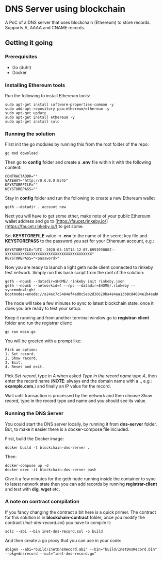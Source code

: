 
# DNS Server using blockchain

A PoC of a DNS server that uses blockchain (Ethereum) to store records.
Supports A, AAAA and CNAME records.

## Getting it going

### Prerequisites
- Go (duh!)
- Docker

### Installing Ethereum tools

Run the following to install Ethereum tools:
```
sudo apt-get install software-properties-common -y 
sudo add-apt-repository ppa:ethereum/ethereum -y
sudo apt-get update
sudo apt-get install ethereum -y
sudo apt-get install solc
```

### Running the solution

First init the go modules by running this from the root folder of the repo:
```
go mod download
```

Then go to __config__ folder and create a __.env__ file within it with the following content:
```
CONTRACTADDR=""
GATEWAY="http://0.0.0.0:8545"
KEYSTOREFILE=""
KEYSTOREPASS=""
```

Stay in __config__ folder and run the following to create a new Ethereum wallet
```
geth --datadir . account new
``` 

Next you will have to get some ether, make note of your public Ethereum wallet address and go to [https://faucet.rinkeby.io/](https://faucet.rinkeby.io/) to get some.

Set __KEYSTOREFILE__ value in __.env__ to the name of the secret key file and __KEYSTOREPASS__ to the password you set for your Ethereum account, e.g.:
```
KEYSTOREFILE="UTC--2020-03-15T14-12-07.699399000Z--XXXXXXXXXXXXXXXXXXXXXXXXXXXXXXXXXXXXXXXX"
KEYSTOREPASS="<password>"
```

Now you are ready to launch a light geth node client connected to rinkeby test network. Simply run this bash script from the root of the solution:
```
geth --nousb --datadir=$HOME/.rinkeby init rinkeby.json
geth --nousb --networkid=4 --rpc --datadir=$HOME/.rinkeby --syncmode=light --bootnodes=enode://a24ac7c5484ef4ed0c5eb2d36620ba4e4aa13b8c84684e1b4aab0cebea2ae45cb4d375b77eab56516d34bfbd3c1a833fc51296ff084b770b94fb9028c4d25ccf@52.169.42.101:30303
```

The node will take a few minutes to sync to latest blockchain state, once it does you are ready to test your setup.

Keep it running and from another terminal window go to __registrar-client__ folder and run the registrar client:
```
go run main.go
```

You will be greeted with a prompt like:
```
Pick an option:
1. Set record.
2. Show record.
3. Exit.
4. Reset and exit.
```

Pick _Set record_, type in _A_ when asked _Type in the record name_ type _A_, then enter the record name (__NOTE__: always end the domain name with a __.__, e.g.: __example.com.__) and finally an IP value for the record.

Wait until transaction is processed by the network and then choose _Show record_, type in the record type and name and you should see its value.

### Running the DNS Server

You could start the DNS server locally, by running it from __dns-server__ folder. But, to make it easier there is a docker-compose file included.

First, build the Docker image:
```
docker build -t blockchain-dns-server .
```

Then:
```
docker-compose up -d
docker exec -it blockchain-dns-server bash
```

Give it a few minutes for the geth node running inside the container to sync to latest network state then you can add records by running __registrar-client__ and test with __dig__, __wget__ etc.

### A note on contract compilation

If you fancy changing the contract a bit here is a quick primer. The contract for this solution is in __blockchain-contract__ folder, once you modify the contract (_inet-dns-record.sol_) you have to compile it:
```
solc --abi --bin inet-dns-record.sol -o build
```

And then create a go proxy that you can use in your code:
```
abigen --abi="build/InetDnsRecord.abi" --bin="build/InetDnsRecord.bin" --pkg=dnsrecord --out="inet-dns-record.go"
```

